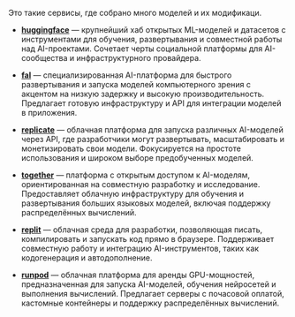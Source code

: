 Это такие сервисы, где собрано много моделей и их модификаци.

- **[huggingface](https://huggingface.co/)** — крупнейший хаб открытых ML-моделей и датасетов с инструментами для обучения, развертывания и совместной работы над AI-проектами. Сочетает черты социальной платформы для AI-сообщества и инфраструктурного провайдера.

- **[fal](https://fal.ai/)** — специализированная AI-платформа для быстрого развертывания и запуска моделей компьютерного зрения с акцентом на низкую задержку и высокую производительность. Предлагает готовую инфраструктуру и API для интеграции моделей в приложения.

- **[replicate](https://replicate.com/)** — облачная платформа для запуска различных AI-моделей через API, где разработчики могут развертывать, масштабировать и монетизировать свои модели. Фокусируется на простоте использования и широком выборе предобученных моделей.

- **[together](https://www.together.ai/)** — платформа с открытым доступом к AI-моделям, ориентированная на совместную разработку и исследование. Предоставляет облачную инфраструктуру для обучения и развертывания больших языковых моделей, включая поддержку распределённых вычислений.

- **[replit](https://replit.com/)** — облачная среда для разработки, позволяющая писать, компилировать и запускать код прямо в браузере. Поддерживает совместную работу и интеграцию AI-инструментов, таких как кодогенерация и автодополнение.

- **[runpod](https://runpod.io/)** — облачная платформа для аренды GPU-мощностей, предназначенная для запуска AI-моделей, обучения нейросетей и выполнения вычислений. Предлагает серверы с почасовой оплатой, кастомные контейнеры и поддержку распределённых вычислений.

